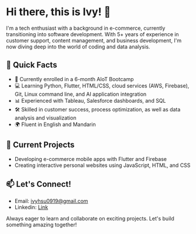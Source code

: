 <!---
here-comes-ivy/here-comes-ivy is a ✨ special ✨ repository because its `README.md` (this file) appears on your GitHub profile.
You can click the Preview link to take a look at your changes.
--->

# Hi there, this is Ivy! 👋

I'm a tech enthusiast with a background in e-commerce, currently transitioning into software development. With 5+ years of experience in customer support, content management, and business development, I'm now diving deep into the world of coding and data analysis.

## 🚀 Quick Facts

- 🌱 Currently enrolled in a 6-month AIoT Bootcamp
- 💻 Learning Python, Flutter, HTML/CSS, cloud services (AWS, Firebase), Git, Linux command line, and AI application integration
- 📊 Experienced with Tableau, Salesforce dashboards, and SQL
- 🛠️ Skilled in customer success, process optimization, as well as data analysis and visualization
- 🌍 Fluent in English and Mandarin

## 🔭 Current Projects

- Developing e-commerce mobile apps with Flutter and Firebase
- Creating interactive personal websites using JavaScript, HTML, and CSS

## 📫 Let's Connect!

- Email: ivyhsu0919@gmail.com
- Linkedin: [Link](https://www.linkedin.com/in/tzu-yun-hsu/)


Always eager to learn and collaborate on exciting projects. Let's build something amazing together!
